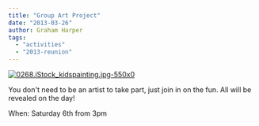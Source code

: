 ```yaml
---
title: "Group Art Project"
date: "2013-03-26"
author: Graham Harper
tags:
  - "activities"
  - "2013-reunion"
---
```


[![0268.iStock_kidspainting.jpg-550x0](https://f001.backblazeb2.com/file/harperfamily-media/0268.iStock_kidspainting.jpg-550x0.jpg)](https://f001.backblazeb2.com/file/harperfamily-media/0268.iStock_kidspainting.jpg-550x0.jpg)

You don't need to be an artist to take part, just join in on the fun. All will be revealed on the day!

When: Saturday 6th from 3pm
